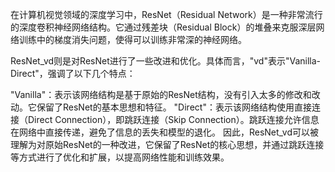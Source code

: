 在计算机视觉领域的深度学习中，ResNet（Residual Network）是一种非常流行的深度卷积神经网络结构。它通过残差块（Residual Block）的堆叠来克服深层网络训练中的梯度消失问题，使得可以训练非常深的神经网络。

ResNet_vd则是对ResNet进行了一些改进和优化。具体而言，"vd"表示"Vanilla-Direct"，强调了以下几个特点：

"Vanilla"：表示该网络结构是基于原始的ResNet结构，没有引入太多的修改和改动。它保留了ResNet的基本思想和特征。
"Direct"：表示该网络结构使用直接连接（Direct Connection），即跳跃连接（Skip Connection）。跳跃连接允许信息在网络中直接传递，避免了信息的丢失和模型的退化。
因此，ResNet_vd可以被理解为对原始ResNet的一种改进，它保留了ResNet的核心思想，并通过跳跃连接等方式进行了优化和扩展，以提高网络性能和训练效果。

